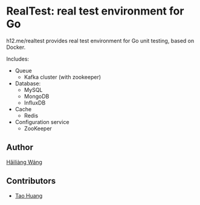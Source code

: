 RealTest: real test environment for Go
======================================

h12.me/realtest provides real test environment for Go unit testing, based on Docker.

Includes:

* Queue
  - Kafka cluster (with zookeeper)
* Database:
  - MySQL
  - MongoDB
  - InfluxDB
* Cache
  - Redis
* Configuration service
  - ZooKeeper

Author
------

[Hǎiliàng Wáng](https://github.com/h12w)

Contributors
------------

* [Tao Huang](https://github.com/AnotherGoogleFans)
